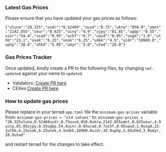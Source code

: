 ### Latest Gas Prices

Please ensure that you have updated your gas prices as follows: 

`{"uluna":"28.325","usdr":"0.52469","uusd":"0.75","ukrw":"850.0","umnt":"2142.855","ueur":"0.625","ucny":"4.9","ujpy":"81.85","ugbp":"0.55","uinr":"54.4","ucad":"0.95","uchf":"0.7","uaud":"0.95","usgd":"1.0","uthb":"23.1","usek":"6.25","unok":"6.25","udkk":"4.5","uidr":"10900.0","uphp":"38.0","uhkd":"5.85","umyr":"3.0","utwd":"20.0"}`

### Gas Prices Tracker

Once updated, kindly create a PR to the following files, by changing `not-updated` against your name to `updated`.

- Validators: [Create PR here](validators.json)
- CEXes [Create PR here](cexes.json)


### How to update gas prices

Please replace in your terrad `app.toml` file the `minimum-gas-prices` variable from:
`minimum-gas-prices = "old values"`
to:
`minimum-gas-prices = "28.325uluna,0.52469usdr,0.75uusd,850.0ukrw,2142.855umnt,0.625ueur,4.9ucny,81.85ujpy,0.55ugbp,54.4uinr,0.95ucad,0.7uchf,0.95uaud,1.0usgd,23.1uthb,6.25usek,6.25unok,4.5udkk,10900.0uidr,38.0uphp,5.85uhkd,3.0umyr,20.0utwd"`

and restart terrad for the changes to take effect.
